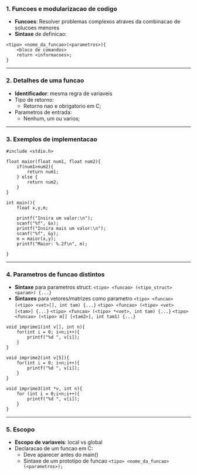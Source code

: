 
### 1. Funcoes e modularizacao de codigo

- **Funcoes**: Resolver problemas complexos atraves da combinacao de solucoes menores
- **Sintaxe** de definicao:
```
<tipo> <nome_da_funcao>(<parametros>){
	<bloco de comandos>
	return <informacoes>;
}
```

---
### 2. Detalhes de uma funcao
- **Identificador**: mesma regra de variaveis
- Tipo de retorno:
	- Retorno nao e obrigatorio em C;
- Parametros de entrada:
	- Nenhum, um ou varios;

---

### 3. Exemplos de implementacao

```
#include <stdio.h>

float maior(float num1, float num2){
	if(num1>num2){
		return num1;
	} else {
		return num2;
	}
}

int main(){
	float x,y,m;

	printf("Insira um valor:\n");
	scanf("%f", &x);
	printf("Insira mais um valor:\n");
	scanf("%f", &y);
	m = maior(x,y);
	printf("Maior: %.2f\n", m);

}
```

---
### 4. Parametros de funcao distintos
- **Sintaxe** para parametros struct:
	`<tipo> <funcao> (<tipo_struct> <param>) {...}`
- **Sintaxes** para vetores/matrizes como parametro
	`<tipo> <funcao> (<tipo> <vet>[], int tam) {...}`
	`<tipo> <funcao> (<tipo> <vet>[<tam>] {...}`
	`<tipo> <funcao> (<tipo> *<vet>, int tam) {...}`
	`<tipo> <funcao> (<tipo> m[] [<tam2>], int tam1) {...}`
```
void imprime1(int v[], int n){
	for(int i = 0; i<n;i++){
		printf("%d ", v[i]);
	}
}

void imprime2(int v[5]){
	for(int i = 0; i<n;i++){
		printf("%d ", v[i]);
	}
}

void imprime3(int *v, int n){
	for (int i = 0;i<n;i++){
		printf("%d ", v[i]);
	}
}
```

---
### 5. Escopo
- **Escopo de variaveis**: local vs global
- Declaracao de um funcao em C:
	- Deve aparecer antes do main()
	- Sintaxe de um prototipo de funcao
	 `<tipo> <nome_da_funcao>(<parametros>);`